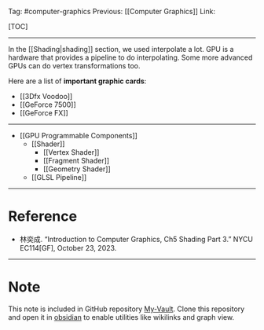 Tag: #computer-graphics 
Previous: [[Computer Graphics]]
Link: 

[TOC]

---

In the [[Shading|shading]] section, we used interpolate a lot. GPU is a hardware that provides a pipeline to do interpolating. Some more advanced GPUs can do vertex transformations too.

Here are a list of **important graphic cards**:

- [[3Dfx Voodoo]]
- [[GeForce 7500]]
- [[GeForce FX]]

---

- [[GPU Programmable Components]]
	- [[Shader]]
		- [[Vertex Shader]]
		- [[Fragment Shader]]
		- [[Geometry Shader]]
	- [[GLSL Pipeline]]

---

# Reference

- 林奕成. “Introduction to Computer Graphics, Ch5 Shading Part 3.” NYCU EC114[GF], October 23, 2023.

---

# Note

This note is included in GitHub repository [My-Vault](https://github.com/LittleD3092/My-Vault.git). Clone this repository and open it in [obsidian](https://obsidian.md/) to enable utilities like wikilinks and graph view.
